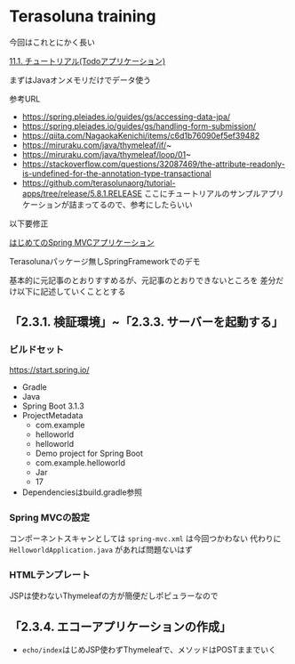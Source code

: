 # Terasoluna training

今回はこれとにかく長い

[11.1. チュートリアル(Todoアプリケーション)](http://terasolunaorg.github.io/guideline/current/ja/Tutorial/TutorialTodo.html)

まずはJavaオンメモリだけでデータ使う


参考URL

- https://spring.pleiades.io/guides/gs/accessing-data-jpa/
- https://spring.pleiades.io/guides/gs/handling-form-submission/
- https://qiita.com/NagaokaKenichi/items/c6d1b76090ef5ef39482
- https://miruraku.com/java/thymeleaf/if/~
- https://miruraku.com/java/thymeleaf/loop/01~
- https://stackoverflow.com/questions/32087469/the-attribute-readonly-is-undefined-for-the-annotation-type-transactional
- https://github.com/terasolunaorg/tutorial-apps/tree/release/5.8.1.RELEASE
ここにチュートリアルのサンプルアプリケーションが詰まってるので、参考にしたらいい



以下要修正

[はじめてのSpring MVCアプリケーション](http://terasolunaorg.github.io/guideline/current/ja/Overview/FirstApplication.html)

Terasolunaパッケージ無しSpringFrameworkでのデモ

基本的に元記事のとおりすすめるが、元記事のとおりできないところを
差分だけ以下に記述していくこととする



## 「2.3.1. 検証環境」~「2.3.3. サーバーを起動する」

### ビルドセット

https://start.spring.io/

- Gradle
- Java
- Spring Boot 3.1.3
- ProjectMetadata
  - com.example
  - helloworld
  - helloworld
  - Demo project for Spring Boot
  - com.example.helloworld
  - Jar
  - 17
- Dependenciesはbuild.gradle参照

### Spring MVCの設定

コンポーネントスキャンとしては `spring-mvc.xml` は今回つかわない
代わりに `HelloworldApplication.java` があれば問題ないはず


### HTMLテンプレート

JSPは使わないThymeleafの方が簡便だしポピュラーなので

## 「2.3.4. エコーアプリケーションの作成」

- `echo/index`はじめJSP使わずThymeleafで、メソッドはPOSTままでいく
